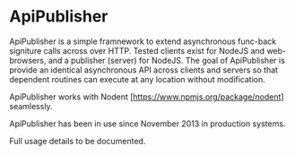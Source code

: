 ApiPublisher
============

ApiPublisher is a simple framnework to extend asynchronous func-back signiture calls across over HTTP. Tested clients exist for NodeJS and web-browsers, and a publisher (server) for NodeJS. The goal of ApiPublisher is provide an identical asynchronous API across clients and servers so that dependent routines can execute at any location without modification.

ApiPublisher works with Nodent [https://www.npmjs.org/package/nodent] seamlessly.

ApiPublisher has been in use since November 2013 in production systems.

Full usage details to be documented.


